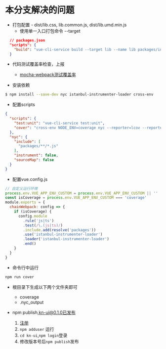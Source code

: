 # 本分支解决的问题
* 打包配置 - dist/lib.css, lib.common.js, dist/lib.umd.min.js
  * 使用单一入口打包命令 --target

```json
  // packages.json
  "scripts": {
    "build": "vue-cli-service build --target lib --name lib packages/index.js"
  }
```
* 代码测试覆盖率检查，上报
  * [mocha-webpack测试覆盖率](https://github.com/zinserjan/mocha-webpack/blob/master/docs/guides/code-coverage.md)

* 安装依赖
```bash
$ npm install --save-dev nyc istanbul-instrumenter-loader cross-env
```
* 配置scripts
```json
{
  "scripts": {
    "test:unit": "vue-cli-service test:unit",
    "cover": "cross-env NODE_ENV=coverage nyc --reporter=lcov --reporter=text npm run test:unit"
  },
  "nyc": {
    "include": [
      "packages/**/*.js"
    ],
    "instrument": false,
    "sourceMap": false
  }
}
```

* 配置vue.config.js

```js
// 自定义运行环境
process.env.VUE_APP_ENV_CUSTOM = process.env.VUE_APP_ENV_CUSTOM || ''
const isCoverage = process.env.VUE_APP_ENV_CUSTOM === 'coverage'
module.exports = {
  chainWebpack: config => {
    if (isCoverage) {
      config.module
        .rule('js|ts')
        .test(/\.(js|ts)/)
        .include.add(resolve('packages'))
        .use('istanbul-instrumenter-loader')
        .loader('istanbul-instrumenter-loader')
        .end()
    }
  }
}
```

* 命令行中运行

```bash
npm run cover
```

* 根目录下生成以下两个文件夹即可
  * coverage
  * .nyc_output

* npm publish,[kn-ui@0.1.0已发布](https://www.npmjs.com/package/kn-ui)
  1. [注册](https://www.npmjs.com/signup)
  2. `npm adduser` 运行
  3. `cd kn-ui`,`npm login`登录
  4. 修改版本号后`npm publish`发布

